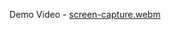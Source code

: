 Demo Video - [screen-capture.webm](https://github.com/Whiz7z/test-tables/assets/71326992/07665f27-2561-4bda-b0eb-56c958905981)

